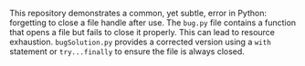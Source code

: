 This repository demonstrates a common, yet subtle, error in Python: forgetting to close a file handle after use.  The `bug.py` file contains a function that opens a file but fails to close it properly. This can lead to resource exhaustion.  `bugSolution.py` provides a corrected version using a `with` statement or `try...finally` to ensure the file is always closed.